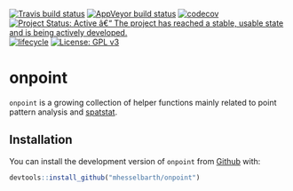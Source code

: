 
<!-- README.md is generated from README.Rmd. Please edit that file -->

[![Travis build
status](https://travis-ci.org/mhesselbarth/onpoint.svg?branch=master)](https://travis-ci.org/mhesselbarth/onpoint)
[![AppVeyor build
status](https://ci.appveyor.com/api/projects/status/github/mhesselbarth/onpoint?branch=master&svg=true)](https://ci.appveyor.com/project/mhesselbarth/onpoint)
[![codecov](https://codecov.io/gh/mhesselbarth/onpoint/branch/master/graph/badge.svg)](https://codecov.io/gh/mhesselbarth/onpoint)
[![Project Status: Active â€“ The project has reached a stable, usable
state and is being actively
developed.](https://www.repostatus.org/badges/latest/active.svg)](https://www.repostatus.org/#active)
[![lifecycle](https://img.shields.io/badge/lifecycle-experimental-orange.svg)](https://www.tidyverse.org/lifecycle/#experimental)
[![License: GPL
v3](https://img.shields.io/badge/License-GPLv3-blue.svg)](https://www.gnu.org/licenses/gpl-3.0)

# onpoint

`onpoint` is a growing collection of helper functions mainly related to
point pattern analysis and [spatstat](http://spatstat.org/).

## Installation

You can install the development version of `onpoint` from
[Github](https://github.com/mhesselbarth/onpoint) with:

``` r
devtools::install_github("mhesselbarth/onpoint")
```
